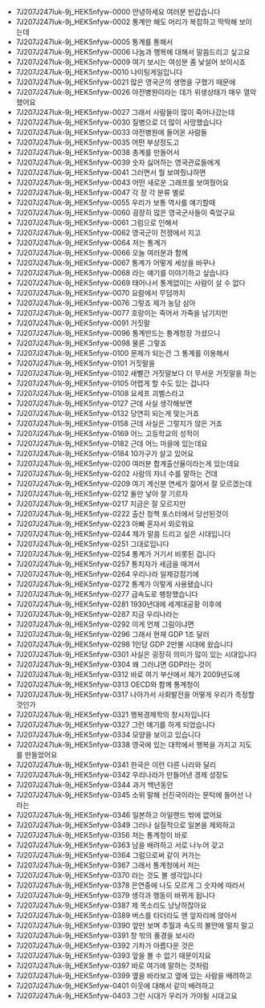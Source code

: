 - 7J207J247Iuk-9j_HEK5nfyw-0000 안녕하세요 여러분 반갑습니다
- 7J207J247Iuk-9j_HEK5nfyw-0002 통계만 해도 머리가 복잡하고 딱딱해 보이는데
- 7J207J247Iuk-9j_HEK5nfyw-0005 통계를 통해서
- 7J207J247Iuk-9j_HEK5nfyw-0006 나눔과 행복에 대해서 말씀드리고 싶고요
- 7J207J247Iuk-9j_HEK5nfyw-0009 여기 보시는 여성분 좀 낯설어 보이시죠
- 7J207J247Iuk-9j_HEK5nfyw-0010 나이팅게일입니다
- 7J207J247Iuk-9j_HEK5nfyw-0021 많은 영국군의 생명을 구했기 때문에
- 7J207J247Iuk-9j_HEK5nfyw-0026 야전병원이라는 데가 위생상태가 매우 열악했어요
- 7J207J247Iuk-9j_HEK5nfyw-0027 그래서 사람들이 많이 죽어나갔는데
- 7J207J247Iuk-9j_HEK5nfyw-0030 질병으로 더 많이 사망했습니다
- 7J207J247Iuk-9j_HEK5nfyw-0033 야전병원에 들어온 사람들
- 7J207J247Iuk-9j_HEK5nfyw-0035 어떤 부상정도고
- 7J207J247Iuk-9j_HEK5nfyw-0038 총계를 만들어서
- 7J207J247Iuk-9j_HEK5nfyw-0039 숫자 싫어하는 영국관료들에게
- 7J207J247Iuk-9j_HEK5nfyw-0041 그러면서 뭘 보여줬냐하면
- 7J207J247Iuk-9j_HEK5nfyw-0043 어떤 새로운 그래프를 보여줬어요
- 7J207J247Iuk-9j_HEK5nfyw-0047 각 장 각 분류 별로
- 7J207J247Iuk-9j_HEK5nfyw-0055 우리가 보통 역사를 얘기할때
- 7J207J247Iuk-9j_HEK5nfyw-0060 굉장히 많은 영국군사들이 죽었구요
- 7J207J247Iuk-9j_HEK5nfyw-0061 그럼으로 인해서
- 7J207J247Iuk-9j_HEK5nfyw-0062 영국군이 전쟁에서 지고
- 7J207J247Iuk-9j_HEK5nfyw-0064 저는 통계가
- 7J207J247Iuk-9j_HEK5nfyw-0066 오늘 여러분과 함께
- 7J207J247Iuk-9j_HEK5nfyw-0067 통계가 어떻게 세상을 바꾸나
- 7J207J247Iuk-9j_HEK5nfyw-0068 라는 얘기를 이야기하고 싶습니다
- 7J207J247Iuk-9j_HEK5nfyw-0069 태어나서 통계없이는 사람이 살 수 없다
- 7J207J247Iuk-9j_HEK5nfyw-0070 요람에서 무덤까지
- 7J207J247Iuk-9j_HEK5nfyw-0076 그렇죠 제가 농담 삼아
- 7J207J247Iuk-9j_HEK5nfyw-0077 호랑이는 죽어서 가죽을 남기지만
- 7J207J247Iuk-9j_HEK5nfyw-0091 거짓말
- 7J207J247Iuk-9j_HEK5nfyw-0096 통계만드는 통계청장 가셨으니
- 7J207J247Iuk-9j_HEK5nfyw-0098 물론 그렇죠
- 7J207J247Iuk-9j_HEK5nfyw-0100 문제가 되는건 그 통계를 이용해서
- 7J207J247Iuk-9j_HEK5nfyw-0101 거짓말을
- 7J207J247Iuk-9j_HEK5nfyw-0102 새빨간 거짓말보다 더 무서운 거짓말을 하는
- 7J207J247Iuk-9j_HEK5nfyw-0105 어렵게 할 수도 있는 겁니다
- 7J207J247Iuk-9j_HEK5nfyw-0108 요세프 괴벨스라고
- 7J207J247Iuk-9j_HEK5nfyw-0127 근데 사실 생각해보면
- 7J207J247Iuk-9j_HEK5nfyw-0132 당연히 되는게 맞는거죠
- 7J207J247Iuk-9j_HEK5nfyw-0158 근데 사실은 그렇지가 않은 거죠
- 7J207J247Iuk-9j_HEK5nfyw-0169 어느 고등학교의 성적이
- 7J207J247Iuk-9j_HEK5nfyw-0182 근데 어느 마을에 있는데요
- 7J207J247Iuk-9j_HEK5nfyw-0184 10가구가 살고 있어요
- 7J207J247Iuk-9j_HEK5nfyw-0200 여러분 합계출산율이라는게 있는데요
- 7J207J247Iuk-9j_HEK5nfyw-0202 사람의 자녀 수를 말하는 건데
- 7J207J247Iuk-9j_HEK5nfyw-0209 여기 계신분 연세가 젊어서 잘 모르겠는데
- 7J207J247Iuk-9j_HEK5nfyw-0212 둘만 낳아 잘 기르자
- 7J207J247Iuk-9j_HEK5nfyw-0217 지금은 잘 모르지만
- 7J207J247Iuk-9j_HEK5nfyw-0222 출산 정책 포스터에서 당선된것이
- 7J207J247Iuk-9j_HEK5nfyw-0223 아빠 혼자서 외로워요
- 7J207J247Iuk-9j_HEK5nfyw-0244 제가 말씀 드리고 싶은 시대입니다
- 7J207J247Iuk-9j_HEK5nfyw-0251 그대로입니다
- 7J207J247Iuk-9j_HEK5nfyw-0254 통계가 거기서 비롯된 겁니다
- 7J207J247Iuk-9j_HEK5nfyw-0257 통치자가 세금을 매겨서
- 7J207J247Iuk-9j_HEK5nfyw-0264 우리나라 일제강점기에
- 7J207J247Iuk-9j_HEK5nfyw-0272 통계가 이렇게 사용됐습니다
- 7J207J247Iuk-9j_HEK5nfyw-0277 급속도로 팽창했습니다
- 7J207J247Iuk-9j_HEK5nfyw-0281 1930년대에 세계대공황 이후에
- 7J207J247Iuk-9j_HEK5nfyw-0287 지금 우리나라는
- 7J207J247Iuk-9j_HEK5nfyw-0292 이게 언제 그림이냐면
- 7J207J247Iuk-9j_HEK5nfyw-0296 그래서 현재 GDP 1조 달러
- 7J207J247Iuk-9j_HEK5nfyw-0298 1인당 GDP 2만불 시대에 왔습니다
- 7J207J247Iuk-9j_HEK5nfyw-0301 사실은 굉장히 의미가 많이 있는 시대입니다
- 7J207J247Iuk-9j_HEK5nfyw-0304 왜 그러냐면 GDP라는 것이
- 7J207J247Iuk-9j_HEK5nfyw-0312 바로 여기 부산에서 제가 2009년도에
- 7J207J247Iuk-9j_HEK5nfyw-0313 OECD와 함께 통계청이
- 7J207J247Iuk-9j_HEK5nfyw-0317 나아가서 사회발전을 어떻게 우리가 측정할 것인가
- 7J207J247Iuk-9j_HEK5nfyw-0321 행복경제학의 창시자입니다
- 7J207J247Iuk-9j_HEK5nfyw-0327 그런 얘기를 하게 되었습니다
- 7J207J247Iuk-9j_HEK5nfyw-0334 모양을 보이고 있습니다
- 7J207J247Iuk-9j_HEK5nfyw-0338 영국에 있는 대학에서 행복을 가지고 지도를 만들었어요
- 7J207J247Iuk-9j_HEK5nfyw-0341 한국은 이런 다른 나라와 달리
- 7J207J247Iuk-9j_HEK5nfyw-0342 우리나라가 만들어낸 경제 성장도
- 7J207J247Iuk-9j_HEK5nfyw-0344 과거 백년동안
- 7J207J247Iuk-9j_HEK5nfyw-0345 소위 말해 선진국이라는 문턱에 들어선 나라는
- 7J207J247Iuk-9j_HEK5nfyw-0346 일본하고 아일랜드 밖에 없어요
- 7J207J247Iuk-9j_HEK5nfyw-0349 그러나 실질적으로 일본을 제외하고
- 7J207J247Iuk-9j_HEK5nfyw-0356 저는 통계청이 바로
- 7J207J247Iuk-9j_HEK5nfyw-0363 남을 배려하고 서로 나누어 갖고
- 7J207J247Iuk-9j_HEK5nfyw-0364 그럼으로써 같이 커가는
- 7J207J247Iuk-9j_HEK5nfyw-0367 그래서 통계청에서 저는
- 7J207J247Iuk-9j_HEK5nfyw-0370 라는 것도 볼 생각입니다
- 7J207J247Iuk-9j_HEK5nfyw-0378 은연중에 나도 모르게 그 숫자에 따라서
- 7J207J247Iuk-9j_HEK5nfyw-0379 생각과 행동이 바뀌게 됩니다
- 7J207J247Iuk-9j_HEK5nfyw-0387 제 목소리도 낭낭하잖아요 
- 7J207J247Iuk-9j_HEK5nfyw-0389 버스를 타더라도 맨 앞자리에 앉아서
- 7J207J247Iuk-9j_HEK5nfyw-0390 앞만 보며 추월과 속도의 불안에 떨지 말고
- 7J207J247Iuk-9j_HEK5nfyw-0391 창 밖의 풍경을 보시라
- 7J207J247Iuk-9j_HEK5nfyw-0392 기차가 아름다운 것은
- 7J207J247Iuk-9j_HEK5nfyw-0393 앞을 볼 수 없기 때문이지요
- 7J207J247Iuk-9j_HEK5nfyw-0397 바로 여기에 말하는 것처럼
- 7J207J247Iuk-9j_HEK5nfyw-0399 옆을 바라보고 옆에 있는 사람을 배려하고
- 7J207J247Iuk-9j_HEK5nfyw-0401 이웃에 대해서 같이 배려하고
- 7J207J247Iuk-9j_HEK5nfyw-0403 그런 시대가 우리가 가야될 시대고요
